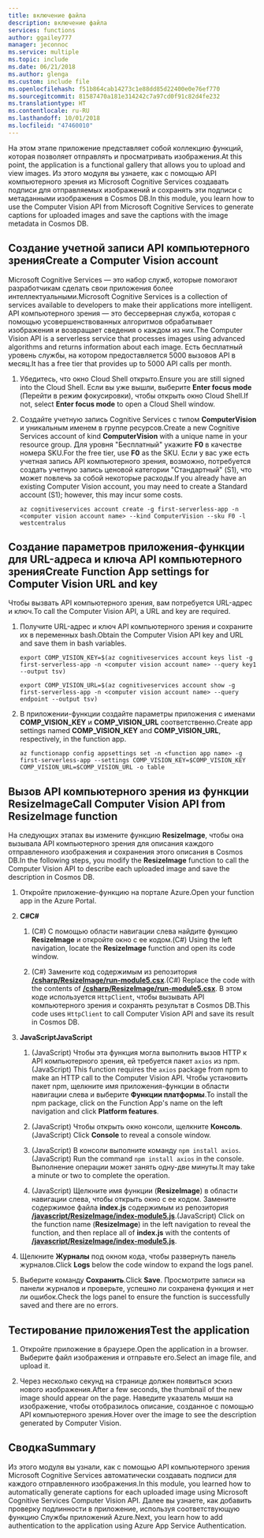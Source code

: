 ```yaml
---
title: включение файла
description: включение файла
services: functions
author: ggailey777
manager: jeconnoc
ms.service: multiple
ms.topic: include
ms.date: 06/21/2018
ms.author: glenga
ms.custom: include file
ms.openlocfilehash: f51b864cab14273c1e88dd85d22400e0e76ef770
ms.sourcegitcommit: 81587470a181e314242c7a97cd0f91c82d4fe232
ms.translationtype: HT
ms.contentlocale: ru-RU
ms.lasthandoff: 10/01/2018
ms.locfileid: "47460010"
---
```

<span data-ttu-id="bed26-103">На этом этапе приложение представляет собой коллекцию функций, которая позволяет отправлять и просматривать изображения.</span><span class="sxs-lookup"><span data-stu-id="bed26-103">At this point, the application is a functional gallery that allows you to upload and view images.</span></span> <span data-ttu-id="bed26-104">Из этого модуля вы узнаете, как с помощью API компьютерного зрения из Microsoft Cognitive Services создавать подписи для отправляемых изображений и сохранять эти подписи с метаданными изображения в Cosmos DB.</span><span class="sxs-lookup"><span data-stu-id="bed26-104">In this module, you learn how to use the Computer Vision API from Microsoft Cognitive Services to generate captions for uploaded images and save the captions with the image metadata in Cosmos DB.</span></span>

## <a name="create-a-computer-vision-account"></a><span data-ttu-id="bed26-105">Создание учетной записи API компьютерного зрения</span><span class="sxs-lookup"><span data-stu-id="bed26-105">Create a Computer Vision account</span></span>

<span data-ttu-id="bed26-106">Microsoft Cognitive Services — это набор служб, которые помогают разработчикам сделать свои приложения более интеллектуальными.</span><span class="sxs-lookup"><span data-stu-id="bed26-106">Microsoft Cognitive Services is a collection of services available to developers to make their applications more intelligent.</span></span> <span data-ttu-id="bed26-107">API компьютерного зрения — это бессерверная служба, которая с помощью усовершенствованных алгоритмов обрабатывает изображения и возвращает сведения о каждом из них.</span><span class="sxs-lookup"><span data-stu-id="bed26-107">The Computer Vision API is a serverless service that processes images using advanced algorithms and returns information about each image.</span></span> <span data-ttu-id="bed26-108">Есть бесплатный уровень службы, на котором предоставляется 5000 вызовов API в месяц.</span><span class="sxs-lookup"><span data-stu-id="bed26-108">It has a free tier that provides up to 5000 API calls per month.</span></span>

1. <span data-ttu-id="bed26-109">Убедитесь, что окно Cloud Shell открыто.</span><span class="sxs-lookup"><span data-stu-id="bed26-109">Ensure you are still signed into the Cloud Shell.</span></span> <span data-ttu-id="bed26-110">Если вы уже вышли, выберите **Enter focus mode** (Перейти в режим фокусировки), чтобы открыть окно Cloud Shell.</span><span class="sxs-lookup"><span data-stu-id="bed26-110">If not, select **Enter focus mode** to open a Cloud Shell window.</span></span> 

1. <span data-ttu-id="bed26-111">Создайте учетную запись Cognitive Services с типом **ComputerVision** и уникальным именем в группе ресурсов.</span><span class="sxs-lookup"><span data-stu-id="bed26-111">Create a new Cognitive Services account of kind **ComputerVision** with a unique name in your resource group.</span></span> <span data-ttu-id="bed26-112">Для уровня "Бесплатный" укажите **F0** в качестве номера SKU.</span><span class="sxs-lookup"><span data-stu-id="bed26-112">For the free tier, use **F0** as the SKU.</span></span> <span data-ttu-id="bed26-113">Если у вас уже есть учетная запись API компьютерного зрения, возможно, потребуется создать учетную запись ценовой категории "Стандартный" (S1), что может повлечь за собой некоторые расходы.</span><span class="sxs-lookup"><span data-stu-id="bed26-113">If you already have an existing Computer Vision account, you may need to create a Standard account (S1); however, this may incur some costs.</span></span>

    ```azurecli
    az cognitiveservices account create -g first-serverless-app -n <computer vision account name> --kind ComputerVision --sku F0 -l westcentralus
    ```


## <a name="create-function-app-settings-for-computer-vision-url-and-key"></a><span data-ttu-id="bed26-114">Создание параметров приложения-функции для URL-адреса и ключа API компьютерного зрения</span><span class="sxs-lookup"><span data-stu-id="bed26-114">Create Function App settings for Computer Vision URL and key</span></span>

<span data-ttu-id="bed26-115">Чтобы вызвать API компьютерного зрения, вам потребуется URL-адрес и ключ.</span><span class="sxs-lookup"><span data-stu-id="bed26-115">To call the Computer Vision API, a URL and key are required.</span></span>

1. <span data-ttu-id="bed26-116">Получите URL-адрес и ключ API компьютерного зрения и сохраните их в переменных bash.</span><span class="sxs-lookup"><span data-stu-id="bed26-116">Obtain the Computer Vision API key and URL and save them in bash variables.</span></span>

    ```azurecli
    export COMP_VISION_KEY=$(az cognitiveservices account keys list -g first-serverless-app -n <computer vision account name> --query key1 --output tsv)
    ```
    ```azurecli
    export COMP_VISION_URL=$(az cognitiveservices account show -g first-serverless-app -n <computer vision account name> --query endpoint --output tsv)
    ```

1. <span data-ttu-id="bed26-117">В приложении-функции создайте параметры приложения с именами **COMP_VISION_KEY** и **COMP_VISION_URL** соответственно.</span><span class="sxs-lookup"><span data-stu-id="bed26-117">Create app settings named **COMP_VISION_KEY** and **COMP_VISION_URL**, respectively, in the function app.</span></span>

    ```azurecli
    az functionapp config appsettings set -n <function app name> -g first-serverless-app --settings COMP_VISION_KEY=$COMP_VISION_KEY COMP_VISION_URL=$COMP_VISION_URL -o table
    ```


## <a name="call-computer-vision-api-from-resizeimage-function"></a><span data-ttu-id="bed26-118">Вызов API компьютерного зрения из функции ResizeImage</span><span class="sxs-lookup"><span data-stu-id="bed26-118">Call Computer Vision API from ResizeImage function</span></span>

<span data-ttu-id="bed26-119">На следующих этапах вы измените функцию **ResizeImage**, чтобы она вызывала API компьютерного зрения для описания каждого отправленного изображения и сохранения этого описания в Cosmos DB.</span><span class="sxs-lookup"><span data-stu-id="bed26-119">In the following steps, you modify the **ResizeImage** function to call the Computer Vision API to describe each uploaded image and save the description in Cosmos DB.</span></span>

1. <span data-ttu-id="bed26-120">Откройте приложение-функцию на портале Azure.</span><span class="sxs-lookup"><span data-stu-id="bed26-120">Open your function app in the Azure Portal.</span></span>

1. <span data-ttu-id="bed26-121">**C#**</span><span class="sxs-lookup"><span data-stu-id="bed26-121">**C#**</span></span>

    1. <span data-ttu-id="bed26-122">(C#) С помощью области навигации слева найдите функцию **ResizeImage** и откройте окно с ее кодом.</span><span class="sxs-lookup"><span data-stu-id="bed26-122">(C#) Using the left navigation, locate the **ResizeImage** function and open its code window.</span></span>

    1. <span data-ttu-id="bed26-123">(C#) Замените код содержимым из репозитория [**/csharp/ResizeImage/run-module5.csx**](https://raw.githubusercontent.com/Azure-Samples/functions-first-serverless-web-application/master/csharp/ResizeImage/run-module5.csx).</span><span class="sxs-lookup"><span data-stu-id="bed26-123">(C#) Replace the code with the contents of [**/csharp/ResizeImage/run-module5.csx**](https://raw.githubusercontent.com/Azure-Samples/functions-first-serverless-web-application/master/csharp/ResizeImage/run-module5.csx).</span></span> <span data-ttu-id="bed26-124">В этом коде используется `HttpClient`, чтобы вызывать API компьютерного зрения и сохранять результат в Cosmos DB.</span><span class="sxs-lookup"><span data-stu-id="bed26-124">This code uses `HttpClient` to call Computer Vision API and save its result in Cosmos DB.</span></span>

1. <span data-ttu-id="bed26-125">**JavaScript**</span><span class="sxs-lookup"><span data-stu-id="bed26-125">**JavaScript**</span></span>

    1. <span data-ttu-id="bed26-126">(JavaScript) Чтобы эта функция могла выполнить вызов HTTP к API компьютерного зрения, ей требуется пакет `axios` из npm.</span><span class="sxs-lookup"><span data-stu-id="bed26-126">(JavaScript) This function requires the `axios` package from npm to make an HTTP call to the Computer Vision API.</span></span> <span data-ttu-id="bed26-127">Чтобы установить пакет npm, щелкните имя приложения-функции в области навигации слева и выберите **Функции платформы**.</span><span class="sxs-lookup"><span data-stu-id="bed26-127">To install the npm package, click on the Function App's name on the left navigation and click **Platform features**.</span></span>

    1. <span data-ttu-id="bed26-128">(JavaScript) Чтобы открыть окно консоли, щелкните **Консоль**.</span><span class="sxs-lookup"><span data-stu-id="bed26-128">(JavaScript) Click **Console** to reveal a console window.</span></span>

    1. <span data-ttu-id="bed26-129">(JavaScript) В консоли выполните команду `npm install axios`.</span><span class="sxs-lookup"><span data-stu-id="bed26-129">(JavaScript) Run the command `npm install axios` in the console.</span></span> <span data-ttu-id="bed26-130">Выполнение операции может занять одну-две минуты.</span><span class="sxs-lookup"><span data-stu-id="bed26-130">It may take a minute or two to complete the operation.</span></span>

    1. <span data-ttu-id="bed26-131">(JavaScript) Щелкните имя функции (**ResizeImage**) в области навигации слева, чтобы открыть окно с ее кодом. Замените содержимое файла **index.js** содержимым из репозитория [**/javascript/ResizeImage/index-module5.js**](https://raw.githubusercontent.com/Azure-Samples/functions-first-serverless-web-application/master/javascript/ResizeImage/index-module5.js).</span><span class="sxs-lookup"><span data-stu-id="bed26-131">(JavaScript) Click on the function name (**ResizeImage**) in the left navigation to reveal the function, and then replace all of **index.js** with the contents of [**/javascript/ResizeImage/index-module5.js**](https://raw.githubusercontent.com/Azure-Samples/functions-first-serverless-web-application/master/javascript/ResizeImage/index-module5.js).</span></span>

1. <span data-ttu-id="bed26-132">Щелкните **Журналы** под окном кода, чтобы развернуть панель журналов.</span><span class="sxs-lookup"><span data-stu-id="bed26-132">Click **Logs** below the code window to expand the logs panel.</span></span>

1. <span data-ttu-id="bed26-133">Выберите команду **Сохранить**.</span><span class="sxs-lookup"><span data-stu-id="bed26-133">Click **Save**.</span></span> <span data-ttu-id="bed26-134">Просмотрите записи на панели журналов и проверьте, успешно ли сохранена функция и нет ли ошибок.</span><span class="sxs-lookup"><span data-stu-id="bed26-134">Check the logs panel to ensure the function is successfully saved and there are no errors.</span></span>


## <a name="test-the-application"></a><span data-ttu-id="bed26-135">Тестирование приложения</span><span class="sxs-lookup"><span data-stu-id="bed26-135">Test the application</span></span>

1. <span data-ttu-id="bed26-136">Откройте приложение в браузере.</span><span class="sxs-lookup"><span data-stu-id="bed26-136">Open the application in a browser.</span></span> <span data-ttu-id="bed26-137">Выберите файл изображения и отправьте его.</span><span class="sxs-lookup"><span data-stu-id="bed26-137">Select an image file, and upload it.</span></span>

1. <span data-ttu-id="bed26-138">Через несколько секунд на странице должен появиться эскиз нового изображения.</span><span class="sxs-lookup"><span data-stu-id="bed26-138">After a few seconds, the thumbnail of the new image should appear on the page.</span></span> <span data-ttu-id="bed26-139">Наведите указатель мыши на изображение, чтобы отобразилось описание, созданное с помощью API компьютерного зрения.</span><span class="sxs-lookup"><span data-stu-id="bed26-139">Hover over the image to see the description generated by Computer Vision.</span></span>


## <a name="summary"></a><span data-ttu-id="bed26-140">Сводка</span><span class="sxs-lookup"><span data-stu-id="bed26-140">Summary</span></span>

<span data-ttu-id="bed26-141">Из этого модуля вы узнали, как с помощью API компьютерного зрения Microsoft Cognitive Services автоматически создавать подписи для каждого отправленного изображения.</span><span class="sxs-lookup"><span data-stu-id="bed26-141">In this module, you learned how to automatically generate captions for each uploaded image using Microsoft Cognitive Services Computer Vision API.</span></span> <span data-ttu-id="bed26-142">Далее вы узнаете, как добавить проверку подлинности в приложение, используя соответствующую функцию Службы приложений Azure.</span><span class="sxs-lookup"><span data-stu-id="bed26-142">Next, you learn how to add authentication to the application using Azure App Service Authentication.</span></span>
